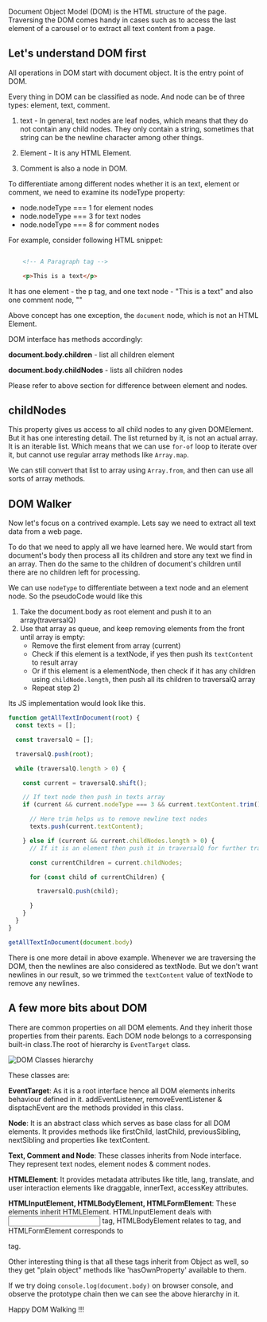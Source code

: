 Document Object Model (DOM) is the HTML structure of the page.  Traversing the DOM comes
handy in cases such as to access the last element of a carousel or to extract all text
content from a page.

## Let's understand DOM first
All operations in DOM start with document object. It is the entry point of DOM.

Every thing in DOM can be classified as node. And node can be of three types: element, text, comment. 
1. text - In general, text nodes are leaf nodes, which means that they do not contain any child nodes. They only contain a string, sometimes that string can be the newline character among other things.

2. Element - It is any HTML Element. 

3. Comment is also a node in DOM.

To differentiate among different nodes whether it is an text, element or comment, we need to examine its nodeType property:
- node.nodeType === 1 for element nodes
- node.nodeType === 3 for text nodes
- node.nodeType === 8 for comment nodes

For example, consider following HTML snippet:

```html

    <!-- A Paragraph tag -->

    <p>This is a text</p>

```
It has one element - the p tag, and one text node - "This is a text" and also one 
comment node, "<!-- A Paragraph tag -->"


Above concept has one exception, the `document` node, which is not an HTML Element.

DOM interface has methods accordingly:

**document.body.children** - list all children element

**document.body.childNodes** - lists all children nodes

Please refer to above section for difference between element and nodes.

## childNodes
This property gives us access to all child nodes to any given DOMElement. But it has one
interesting detail.  The list returned by it, is not an actual array. It is an iterable list.
Which means that we can use `for-of` loop to iterate over it, but cannot use regular array
methods like `Array.map`. 

We can still convert that list to array using `Array.from`, and then can use all sorts of
array methods.

## DOM Walker

Now let's focus on a contrived example.  Lets say we need to extract all text data from a web page.

To do that we need to apply all we have learned here.  We would start from document's body
then process all its children and store any text we find in an array. Then do the same to the
children of document's children until there are no children left for processing.

We can use `nodeType` to differentiate between a text node and an element node.
So the pseudoCode would like this

1. Take the document.body as root element and push it to an array(traversalQ)
2. Use that array as queue, and keep removing elements from the front until array is empty:
    - Remove the first element from array (current)
    - Check if this element is a textNode, if yes then push its `textContent` to result array
    - Or if this element is a elementNode, then check if it has any children using               `childNode.length`, then push all its children to traversalQ array
    - Repeat step 2)

Its JS implementation would look like this.

```js
function getAllTextInDocument(root) {
  const texts = [];

  const traversalQ = [];

  traversalQ.push(root);

  while (traversalQ.length > 0) {

    const current = traversalQ.shift();

    // If text node then push in texts array
    if (current && current.nodeType === 3 && current.textContent.trim()) {

      // Here trim helps us to remove newline text nodes
      texts.push(current.textContent);

    } else if (current && current.childNodes.length > 0) {
      // If it is an element then push it in traversalQ for further traversal

      const currentChildren = current.childNodes;

      for (const child of currentChildren) {

        traversalQ.push(child);

      }
    }
  }
}

getAllTextInDocument(document.body)
```

There is one more detail in above example. Whenever we are traversing the DOM, then the newlines are also considered as textNode. But we don't want newlines in our result, so we trimmed the `textContent` value of textNode to remove any newlines.

## A few more bits about DOM

There are common properties on all DOM elements.  And they inherit those properties from their
parents.  Each DOM node belongs to a corresponsing built-in class.The root of hierarchy is `EventTarget` class.

![DOM Classes hierarchy](https://res.cloudinary.com/ddbxa4afa/image/upload/c_scale,w_523/v1568630569/DOM_Inheritance_kdnubu.svg)

These classes are:

**EventTarget**: As it is a root interface hence all DOM elements inherits behaviour defined in it. addEventListener, removeEventListener & disptachEvent are the methods provided in this class.

**Node**: It is an abstract class which serves as base class for all DOM elements. It provides methods
like firstChild, lastChild, previousSibling, nextSibling and properties like textContent.

**Text, Comment and Node**: These classes inherits from Node interface. They represent text nodes, element nodes & comment nodes.

**HTMLElement**: It provides metadata attributes like title, lang, translate, and user interaction elements like draggable, innerText, accessKey attributes.

**HTMLInputElement, HTMLBodyElement, HTMLFormElement**: These elements inherit HTMLElement.     HTMLInputElement deals with <input> tag, HTMLBodyElement relates to <body> tag, and HTMLFormElement
corresponds to <form> tag.

Other interesting thing is that all these tags inherit from Object as well, so they get "plain object"
methods like 'hasOwnProperty' available to them.

If we try doing `console.log(document.body)` on browser console, and observe the prototype chain
then we can see the above hierarchy in it.

Happy DOM Walking !!!